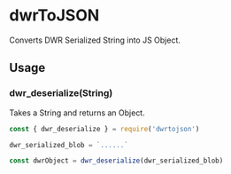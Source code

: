 # dwrToJSON
Converts DWR Serialized String into JS Object. 

## Usage

### dwr_deserialize(String)
Takes a String and returns an Object. 

```javascript
const { dwr_deserialize } = require('dwrtojson')

dwr_serialized_blob = `......`

const dwrObject = dwr_deserialize(dwr_serialized_blob)

```
